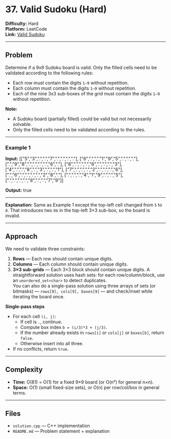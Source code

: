 # 37. Valid Sudoku (Hard)

**Difficulty:** Hard  
**Platform:** LeetCode  
**Link:** [Valid Sudoku](https://leetcode.com/problems/valid-sudoku/)

---

## Problem
Determine if a 9x9 Sudoku board is valid. Only the filled cells need to be validated according to the following rules:
- Each row must contain the digits `1–9` without repetition.  
- Each column must contain the digits `1–9` without repetition.  
- Each of the nine 3x3 sub-boxes of the grid must contain the digits `1–9` without repetition.

**Note:**
- A Sudoku board (partially filled) could be valid but not necessarily solvable.  
- Only the filled cells need to be validated according to the rules.

---

### Example 1
**Input:**
[["5","3",".",".","7",".",".",".","."],
["6",".",".","1","9","5",".",".","."],
[".","9","8",".",".",".",".","6","."],
["8",".",".",".","6",".",".",".","3"],
["4",".",".","8",".","3",".",".","1"],
["7",".",".",".","2",".",".",".","6"],
[".","6",".",".",".",".","2","8","."],
[".",".",".","4","1","9",".",".","5"],
[".",".",".",".","8",".",".","7","9"]]

**Output:**
true

---

**Explanation:** Same as Example 1 except the top-left cell changed from `5` to `8`. That introduces two `8`s in the top-left 3×3 sub-box, so the board is invalid.

---

## Approach
We need to validate three constraints:
1. **Rows** — Each row should contain unique digits.  
2. **Columns** — Each column should contain unique digits.  
3. **3×3 sub-grids** — Each 3×3 block should contain unique digits.
A straightforward solution uses hash sets: for each row/column/block, use an `unordered_set<char>` to detect duplicates.  
You can also do a single-pass solution using three arrays of sets (or bitmasks) — `rows[9], cols[9], boxes[9]` — and check/inset while iterating the board once.

**Single-pass steps**
- For each cell `(i, j)`:
  - If cell is `.`, continue.
  - Compute box index `b = (i/3)*3 + (j/3)`.
  - If the number already exists in `rows[i]` or `cols[j]` or `boxes[b]`, return `false`.
  - Otherwise insert into all three.
- If no conflicts, return `true`.

---

## Complexity
- **Time:** O(81) = O(1) for a fixed 9×9 board (or O(n²) for general n×n).  
- **Space:** O(1) (small fixed-size sets), or O(n) per row/col/box in general terms.

---

## Files
- `solution.cpp` — C++ implementation  
- `README.md` — Problem statement + explanation